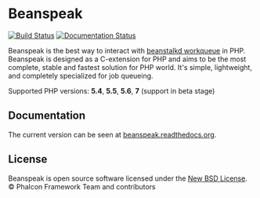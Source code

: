 # Beanspeak

[![Build Status](https://travis-ci.org/phalcongelist/beanspeak.svg?branch=master)](https://travis-ci.org/phalcongelist/beanspeak)
[![Documentation Status](https://readthedocs.org/projects/beanspeak/badge/?version=master)](http://beanspeak.readthedocs.org/en/master/?badge=master)

Beanspeak is the best way to interact with [beanstalkd workqueue](https://travis-ci.org/phalcongelist/beanspeak)
in PHP. Beanspeak is designed as a C-extension for PHP and aims to be the most complete,
stable and fastest solution for PHP world. It's simple, lightweight, and completely specialized for job queueing.

Supported PHP versions: **5.4**, **5.5**, **5.6**, **7** (support in beta stage)

## Documentation

The current version can be seen at [beanspeak.readthedocs.org](http://beanspeak.readthedocs.org/).

## License

Beanspeak is open source software licensed under the [New BSD License](LICENSE.txt).
© Phalcon Framework Team and contributors
